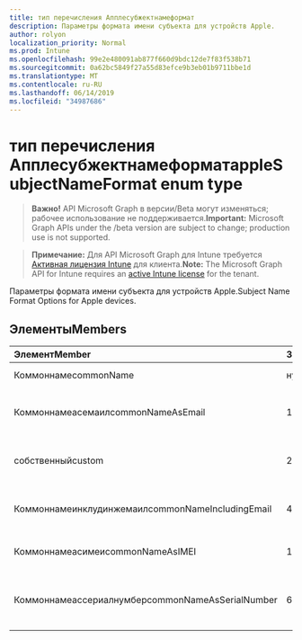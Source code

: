 ```yaml
---
title: тип перечисления Апплесубжектнамеформат
description: Параметры формата имени субъекта для устройств Apple.
author: rolyon
localization_priority: Normal
ms.prod: Intune
ms.openlocfilehash: 99e2e480091ab877f660d9bdc12de7f83f538b71
ms.sourcegitcommit: 0a62bc5849f27a55d83efce9b3eb01b9711bbe1d
ms.translationtype: MT
ms.contentlocale: ru-RU
ms.lasthandoff: 06/14/2019
ms.locfileid: "34987686"
---
```

# <a name="applesubjectnameformat-enum-type"></a><span data-ttu-id="62eea-103">тип перечисления Апплесубжектнамеформат</span><span class="sxs-lookup"><span data-stu-id="62eea-103">appleSubjectNameFormat enum type</span></span>

> <span data-ttu-id="62eea-104">**Важно!** API Microsoft Graph в версии/Beta могут изменяться; рабочее использование не поддерживается.</span><span class="sxs-lookup"><span data-stu-id="62eea-104">**Important:** Microsoft Graph APIs under the /beta version are subject to change; production use is not supported.</span></span>

> <span data-ttu-id="62eea-105">**Примечание:** Для API Microsoft Graph для Intune требуется [Активная лицензия Intune](https://go.microsoft.com/fwlink/?linkid=839381) для клиента.</span><span class="sxs-lookup"><span data-stu-id="62eea-105">**Note:** The Microsoft Graph API for Intune requires an [active Intune license](https://go.microsoft.com/fwlink/?linkid=839381) for the tenant.</span></span>

<span data-ttu-id="62eea-106">Параметры формата имени субъекта для устройств Apple.</span><span class="sxs-lookup"><span data-stu-id="62eea-106">Subject Name Format Options for Apple devices.</span></span>

## <a name="members"></a><span data-ttu-id="62eea-107">Элементы</span><span class="sxs-lookup"><span data-stu-id="62eea-107">Members</span></span>
|<span data-ttu-id="62eea-108">Элемент</span><span class="sxs-lookup"><span data-stu-id="62eea-108">Member</span></span>|<span data-ttu-id="62eea-109">Значение</span><span class="sxs-lookup"><span data-stu-id="62eea-109">Value</span></span>|<span data-ttu-id="62eea-110">Описание</span><span class="sxs-lookup"><span data-stu-id="62eea-110">Description</span></span>|
|:---|:---|:---|
|<span data-ttu-id="62eea-111">Коммоннаме</span><span class="sxs-lookup"><span data-stu-id="62eea-111">commonName</span></span>|<span data-ttu-id="62eea-112">нуль</span><span class="sxs-lookup"><span data-stu-id="62eea-112">0</span></span>|<span data-ttu-id="62eea-113">Общее имя.</span><span class="sxs-lookup"><span data-stu-id="62eea-113">Common name.</span></span>|
|<span data-ttu-id="62eea-114">Коммоннамеасемаил</span><span class="sxs-lookup"><span data-stu-id="62eea-114">commonNameAsEmail</span></span>|<span data-ttu-id="62eea-115">1,1</span><span class="sxs-lookup"><span data-stu-id="62eea-115">1</span></span>|<span data-ttu-id="62eea-116">Общее имя как электронная почта.</span><span class="sxs-lookup"><span data-stu-id="62eea-116">Common name as email.</span></span>|
|<span data-ttu-id="62eea-117">собственный</span><span class="sxs-lookup"><span data-stu-id="62eea-117">custom</span></span>|<span data-ttu-id="62eea-118">2</span><span class="sxs-lookup"><span data-stu-id="62eea-118">2</span></span>|<span data-ttu-id="62eea-119">Настраиваемый формат имени субъекта.</span><span class="sxs-lookup"><span data-stu-id="62eea-119">Custom subject name format.</span></span>|
|<span data-ttu-id="62eea-120">Коммоннамеинклудинжемаил</span><span class="sxs-lookup"><span data-stu-id="62eea-120">commonNameIncludingEmail</span></span>|<span data-ttu-id="62eea-121">4</span><span class="sxs-lookup"><span data-stu-id="62eea-121">3</span></span>|<span data-ttu-id="62eea-122">Общее имя, включая электронную почту.</span><span class="sxs-lookup"><span data-stu-id="62eea-122">Common Name Including Email.</span></span>|
|<span data-ttu-id="62eea-123">Коммоннамеасимеи</span><span class="sxs-lookup"><span data-stu-id="62eea-123">commonNameAsIMEI</span></span>|<span data-ttu-id="62eea-124">17:00</span><span class="sxs-lookup"><span data-stu-id="62eea-124">5</span></span>|<span data-ttu-id="62eea-125">Общее имя в виде IMEI.</span><span class="sxs-lookup"><span data-stu-id="62eea-125">Common Name As IMEI.</span></span>|
|<span data-ttu-id="62eea-126">Коммоннамеассериалнумбер</span><span class="sxs-lookup"><span data-stu-id="62eea-126">commonNameAsSerialNumber</span></span>|<span data-ttu-id="62eea-127">6 </span><span class="sxs-lookup"><span data-stu-id="62eea-127">6</span></span>|<span data-ttu-id="62eea-128">Общее имя в виде порядкового номера.</span><span class="sxs-lookup"><span data-stu-id="62eea-128">Common Name As Serial Number.</span></span>|





